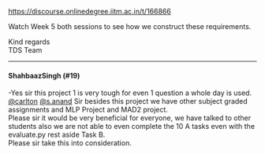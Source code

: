https://discourse.onlinedegree.iitm.ac.in/t/166866

Watch Week 5 both sessions to see how we construct these requirements.</p>
<p>Kind regards<br/>
TDS Team</p><hr>

<h4>ShahbaazSingh (#19)</h4>
<p>-Yes sir this project 1 is very tough for even 1 question a whole day is used.<br/>
<a class="mention" href="/u/carlton">@carlton</a> <a class="mention" href="/u/s.anand">@s.anand</a> Sir besides this project we have other subject graded assignments and MLP Project and MAD2 project.<br/>
Please sir it would be very beneficial for everyone, we have talked to other students also we are not able to even complete the 10 A tasks even with the evaluate.py rest aside Task B.<br/>
Please sir take this into consideration.
